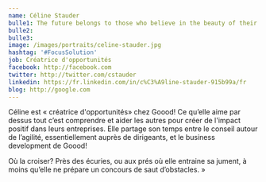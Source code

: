 ```yaml
---
name: Céline Stauder
bulle1: The future belongs to those who believe in the beauty of their dreams»
bulle2: 
bulle3: 
image: /images/portraits/celine-stauder.jpg
hashtag: '#FocusSolution'
job: Créatrice d'opportunités
facebook: http://facebook.com
twitter: http://twitter.com/cstauder
linkedin: https://fr.linkedin.com/in/c%C3%A9line-stauder-915b99a/fr
blog: http://google.com
---
```


Céline est « créatrice d'opportunités» chez Goood! Ce qu’elle aime par dessus tout c’est comprendre et aider les autres pour créer de l'impact positif dans leurs entreprises. Elle partage son temps entre le conseil autour de l’agilité, essentiellement auprès de dirigeants, et le business development de Goood!

Où la croiser? Près des écuries, ou aux prés où elle entraine sa jument, à moins qu’elle ne prépare un concours de saut d’obstacles. »
